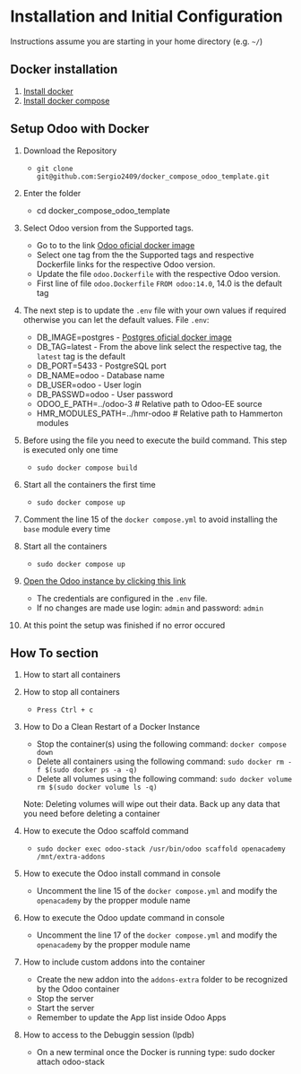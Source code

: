 # Installation and Initial Configuration
Instructions assume you are starting in your home directory (e.g. `~/`)

## Docker installation
1. [Install docker](https://docs.docker.com/get-docker/)
2. [Install docker compose](https://docs.docker.com/compose/install/)

## Setup Odoo with Docker
1. Download the Repository
    - `git clone git@github.com:Sergio2409/docker_compose_odoo_template.git`

2. Enter the folder
    - cd docker_compose_odoo_template

3. Select Odoo version from the Supported tags.
    - Go to to the link [Odoo oficial docker image](https://registry.hub.docker.com/_/odoo/)
    - Select one tag from the the Supported tags and respective Dockerfile links for the respective Odoo version.
    - Update the file `odoo.Dockerfile` with the respective Odoo version. 
    - First line of file `odoo.Dockerfile` `FROM odoo:14.0`, 14.0 is the default tag

4. The next step is to update the `.env` file with your own values if required otherwise you can let the default values.
	File `.env`:
	- DB_IMAGE=postgres - [Postgres oficial docker image](https://registry.hub.docker.com/_/postgres)
	- DB_TAG=latest     - From the above link select the respective tag, the `latest` tag is the default
	- DB_PORT=5433      - PostgreSQL port
	- DB_NAME=odoo      - Database name
	- DB_USER=odoo      - User login
	- DB_PASSWD=odoo    - User password
    - ODOO_E_PATH=../odoo-3          # Relative path to Odoo-EE source
    - HMR_MODULES_PATH=../hmr-odoo   # Relative path to Hammerton modules
5. Before using the file you need to execute the build command. This step is executed only one time
    - `sudo docker compose build`

6. Start all the containers the first time
    - `sudo docker compose up`

7. Comment the line 15 of the `docker compose.yml` to avoid installing the `base` module every time

8. Start all the containers
    - `sudo docker compose up`

9. [Open the Odoo instance by clicking this link](http://localhost:8069/)
    - The credentials are configured in the `.env` file.
    - If no changes are made use login: `admin` and password: `admin`

10. At this point the setup was finished if no error occured

## How To section
1. How to start all containers

2. How to stop all containers
    - `Press Ctrl + c`

3. How to Do a Clean Restart of a Docker Instance
    - Stop the container(s) using the following command: `docker compose down`
    - Delete all containers using the following command: `sudo docker rm -f $(sudo docker ps -a -q)`
    - Delete all volumes using the following command: `sudo docker volume rm $(sudo docker volume ls -q)`

    Note: Deleting volumes will wipe out their data. Back up any data that you need before deleting a container

4. How to execute the Odoo scaffold command

    - `sudo docker exec odoo-stack /usr/bin/odoo scaffold openacademy /mnt/extra-addons`

5. How to execute the Odoo install command in console

    - Uncomment the line 15 of the `docker compose.yml` and modify the `openacademy` by the propper module name

6. How to execute the Odoo update command in console

    - Uncomment the line 17 of the `docker compose.yml` and modify the `openacademy` by the propper module name

7. How to include custom addons into the container

    - Create the new addon into the `addons-extra` folder to be recognized by the Odoo container
    - Stop the server
    - Start the server
    - Remember to update the App list inside Odoo Apps

8. How to access to the Debuggin session (Ipdb)
    - On a new terminal once the Docker is running type: sudo docker attach odoo-stack
